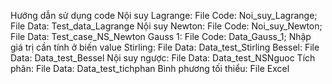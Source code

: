 Hướng dẫn sử dụng code
Nội suy Lagrange: File Code: Noi_suy_Lagrange; File Data: Test_data_Lagrange
Nội suy Newton: File Code: Noi_suy_Newton; File Data: Test_case_NS_Newton
Gauss 1: File Code: Data_Gauss_1; Nhập giá trị cần tính ở biến value
Stirling: File Data: Data_test_Stirling
Bessel: File Data:  Data_test_Bessel
Nội suy ngược: File Data: Data_test_NSNguoc 
Tích phân: File Data: Data_test_tichphan
Bình phương tối thiểu: File Excel 
